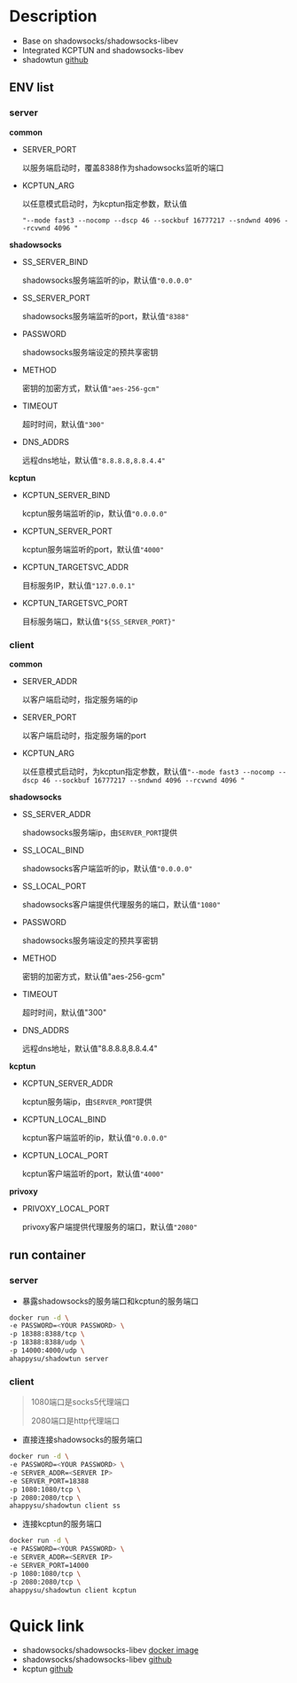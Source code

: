 # Description
- Base on shadowsocks/shadowsocks-libev
- Integrated KCPTUN and shadowsocks-libev
- shadowtun [github](https://github.com/Czlun/shadowtun-docker)

## ENV list

### server

**common**

- SERVER_PORT

  以服务端启动时，覆盖8388作为shadowsocks监听的端口

- KCPTUN_ARG

  以任意模式启动时，为kcptun指定参数，默认值

  `"--mode fast3 --nocomp --dscp 46 --sockbuf 16777217 --sndwnd 4096 --rcvwnd 4096 "`



**shadowsocks**

- SS_SERVER_BIND

  shadowsocks服务端监听的ip，默认值`"0.0.0.0"`

- SS_SERVER_PORT

  shadowsocks服务端监听的port，默认值`"8388"`

- PASSWORD

  shadowsocks服务端设定的预共享密钥

- METHOD

  密钥的加密方式，默认值`"aes-256-gcm"`

- TIMEOUT

  超时时间，默认值`"300"`

- DNS_ADDRS

  远程dns地址，默认值`"8.8.8.8,8.8.4.4"`



**kcptun**

- KCPTUN_SERVER_BIND

  kcptun服务端监听的ip，默认值`"0.0.0.0"`

- KCPTUN_SERVER_PORT

  kcptun服务端监听的port，默认值`"4000"`

- KCPTUN_TARGETSVC_ADDR

  目标服务IP，默认值`"127.0.0.1"`

- KCPTUN_TARGETSVC_PORT

  目标服务端口，默认值`"${SS_SERVER_PORT}"`



### client

**common**

- SERVER_ADDR

  以客户端启动时，指定服务端的ip

- SERVER_PORT

  以客户端启动时，指定服务端的port

- KCPTUN_ARG

  以任意模式启动时，为kcptun指定参数，默认值`"--mode fast3 --nocomp --dscp 46 --sockbuf 16777217 --sndwnd 4096 --rcvwnd 4096 "`



**shadowsocks**

- SS_SERVER_ADDR

  shadowsocks服务端ip，由`SERVER_PORT`提供

- SS_LOCAL_BIND

  shadowsocks客户端监听的ip，默认值`"0.0.0.0"`

- SS_LOCAL_PORT

  shadowsocks客户端提供代理服务的端口，默认值`"1080"`

- PASSWORD

  shadowsocks服务端设定的预共享密钥

- METHOD

  密钥的加密方式，默认值"aes-256-gcm"

- TIMEOUT

  超时时间，默认值"300"

- DNS_ADDRS

  远程dns地址，默认值"8.8.8.8,8.8.4.4"

  

**kcptun**

- KCPTUN_SERVER_ADDR

  kcptun服务端ip，由`SERVER_PORT`提供

- KCPTUN_LOCAL_BIND

  kcptun客户端监听的ip，默认值`"0.0.0.0"`

- KCPTUN_LOCAL_PORT

  kcptun客户端监听的port，默认值`"4000"`



**privoxy**

- PRIVOXY_LOCAL_PORT

  privoxy客户端提供代理服务的端口，默认值`"2080"`



## run container

### server

- 暴露shadowsocks的服务端口和kcptun的服务端口

```bash
docker run -d \
-e PASSWORD=<YOUR PASSWORD> \
-p 18388:8388/tcp \
-p 18388:8388/udp \
-p 14000:4000/udp \
ahappysu/shadowtun server
```



### client

> 1080端口是socks5代理端口
>
> 2080端口是http代理端口



- 直接连接shadowsocks的服务端口

```bash
docker run -d \
-e PASSWORD=<YOUR PASSWORD> \
-e SERVER_ADDR=<SERVER IP>
-e SERVER_PORT=18388
-p 1080:1080/tcp \
-p 2080:2080/tcp \
ahappysu/shadowtun client ss
```



- 连接kcptun的服务端口

```bash
docker run -d \
-e PASSWORD=<YOUR PASSWORD> \
-e SERVER_ADDR=<SERVER IP>
-e SERVER_PORT=14000
-p 1080:1080/tcp \
-p 2080:2080/tcp \
ahappysu/shadowtun client kcptun
```



# Quick link

- shadowsocks/shadowsocks-libev [docker image](https://hub.docker.com/r/shadowsocks/shadowsocks-libev)
- shadowsocks/shadowsocks-libev [github](https://github.com/shadowsocks/shadowsocks-libev/tree/master/docker/alpine)
- kcptun [github](https://github.com/xtaci/kcptun)
